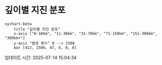 # 깊이별 지진 분포

```mermaid
xychart-beta
    title "깊이별 지진 분포"
    x-axis ["0-10km", "11-30km", "31-70km", "71-150km", "151-300km", "300km+"]
    y-axis "발생 횟수" 0 --> 1508
    bar [412, 1506, 47, 6, 0, 0]
```

업데이트 시간: 2025-07-14 15:04:34
